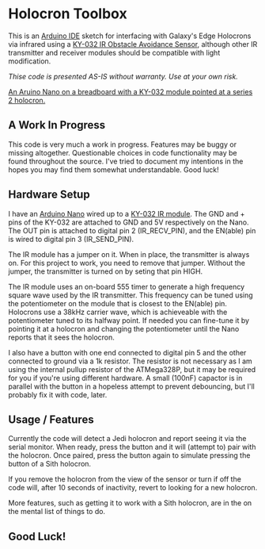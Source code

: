 # Holocron Toolbox
This is an [Arduino IDE](https://www.arduino.cc/en/software) sketch for interfacing with Galaxy's Edge Holocrons via infrared 
using a [KY-032 IR Obstacle Avoidance Sensor](https://www.ebay.com/sch/i.html?_nkw=KY-032&_sacat=0), although other IR transmitter
and receiver modules should be compatible with light modification.

*Thise code is presented AS-IS without warranty. Use at your own risk.*

[An Aruino Nano on a breadboard with a KY-032 module pointed at a series 2 holocron.](images/device_setup.jpg)

## A Work In Progress
This code is very much a work in progress. Features may be buggy or missing altogether. Questionable choices in
code functionality may be found throughout the source. I've tried to document my intentions in the hopes you may
find them somewhat understandable. Good luck!

## Hardware Setup
I have an [Arduino Nano](https://www.ebay.com/sch/i.html?_nkw=Arduino%20Nano) wired up to a 
[KY-032 IR module](https://www.ebay.com/sch/i.html?_nkw=KY-032&_sacat=0).
The GND and + pins of the KY-032 are attached to GND and 5V respectively on the Nano. The OUT pin is attached to 
digital pin 2 (IR_RECV_PIN), and the EN(able) pin is wired to digital pin 3 (IR_SEND_PIN).

The IR module has a jumper on it. When in place, the transmitter is always on. For this project to work, you need to 
remove that jumper. Without the jumper, the transmitter is turned on by seting that pin HIGH.

The IR module uses an on-board 555 timer to generate a high frequency square wave used by the IR transmitter. This
frequency can be tuned using the potentiometer on the module that is closest to the EN(able) pin. Holocrons use a 
38kHz carrier wave, which is achieveable with the potentiometer tuned to its halfway point. If needed you can fine-tune it
by pointing it at a holocron and changing the potentiometer until the Nano reports that it sees the holocron.

I also have a button with one end connected to digital pin 5 and the other connected to ground via a 1k resistor. The resistor
is not necessary as I am using the internal pullup resistor of the ATMega328P, but it may be required for you if you're using 
different hardware. A small (100nF) capactor is in parallel with the button in a hopeless attempt to prevent debouncing, but I'll
probably fix it with code, later.

## Usage / Features
Currently the code will detect a Jedi holocron and report seeing it via the serial monitor. When ready, press the button and
it will (attempt to) pair with the holocron. Once paired, press the button again to simulate pressing the button of a Sith holocron.

If you remove the holocron from the view of the sensor or turn if off the code will, after 10 seconds of inactivity, revert
to looking for a new holocron.

More features, such as getting it to work with a Sith holocron, are in the on the mental list of things to do.

## Good Luck!